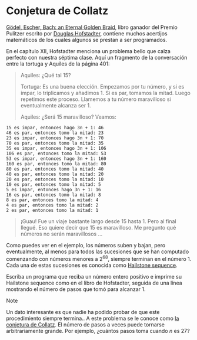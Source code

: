 # Conjetura de Collatz

[Gödel, Escher, Bach: an Eternal Golden Braid](https://en.wikipedia.org/wiki/G%C3%B6del,_Escher,_Bach),
libro ganador del Premio Pulitzer escrito por [Douglas Hofstadter](https://en.wikipedia.org/wiki/Douglas_Hofstadter),
contiene muchos acertijos matemáticos
de los cuales algunos se prestan a ser programados.

En el capítulo XII, Hofstadter menciona un problema bello
que calza perfecto con nuestra séptima clase.
Aquí un fragmento de la conversación entre la tortuga y Aquiles de la página 401:


> Aquiles: ¿Qué tal 15?
>
> Tortuga: Es una buena elección. Empezamos por tu número, y si es impar,
> lo triplicamos y añadimos 1.
> Si es par, tomamos la mitad.
> Luego repetimos este proceso.
> Llamemos a tu número maravilloso si eventualmente alcanza ser 1.
>
> Aquiles: ¿Será 15 maravilloso? Veamos:
```
15 es impar, entonces hago 3n + 1: 46
46 es par, entonces tomo la mitad: 23
23 es impar, entonces hago 3n + 1: 70
70 es par, entonces tomo la mitad: 35
35 es impar, entonces hago 3n + 1: 106
106 es par, entonces tomo la mitad: 53
53 es impar, entonces hago 3n + 1: 160
160 es par, entonces tomo la mitad: 80
80 es par, entonces tomo la mitad: 40
40 es par, entonces tomo la mitad: 20
20 es par, entonces tomo la mitad: 10
10 es par, entonces tomo la mitad: 5
5 es impar, entonces hago 3n + 1: 16
16 es par, entonces tomo la mitad: 8
8 es par, entonces tomo la mitad: 4
4 es par, entonces tomo la mitad: 2
2 es par, entonces tomo la mitad: 1
```
> ¡Guau! Fue un viaje bastante largo desde 15 hasta 1.
> Pero al final llegué. Eso quiere decir que 15 es maravilloso.
> Me pregunto qué números no serán maravillosos ...

Como puedes ver en el ejemplo, los números suben y bajan,
pero eventualmente, al menos para todos las sucesiones que se han computado comenzando con números menores a $2^{68}$,
siempre terminan en el número 1.
Cada una de estas sucesiones es conocida como [Hailstone sequence](https://mathworld.wolfram.com/HailstoneNumber.html).

Escriba un programa que reciba un número entero positivo e imprime su Hailstone sequence
como en el libro de Hofstadter, seguida de una línea mostrando el número de pasos que tomó para alcanzar 1.

> [!NOTE]
> Un dato interesante es que nadie ha podido probar de que este procedimiento siempre termina..
> A este problema se le conoce como [la conjetura de Collatz](https://mathworld.wolfram.com/CollatzProblem.html).
> El número de pasos a veces puede tornarse arbitrariamente grande. Por ejemplo, ¿cuántos pasos toma cuando $n$ es 27?